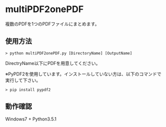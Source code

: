 # multiPDF2onePDF
複数のPDFを1つのPDFファイルにまとめます。

## 使用方法
```
> python multiPDF2onePDF.py [DirectoryName] [OutputName]
```
DirectryName以下にPDFを用意してください。

※PyPDF2を使用しています。インストールしていない方は、以下のコマンドで実行して下さい。
```
> pip install pypdf2
```

## 動作確認
Windows7 + Python3.5.1
